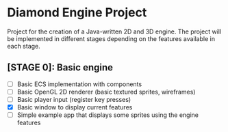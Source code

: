 # Diamond Engine Project

Project for the creation of a Java-written 2D and 3D engine. The project will be implemented in different stages depending
on the features available in each stage.

## [STAGE 0]: Basic engine 

* [ ] Basic ECS implementation with components
* [ ] Basic OpenGL 2D renderer (basic textured sprites, wireframes)
* [ ] Basic player input (register key presses)
* [x] Basic window to display current features
* [ ] Simple example app that displays some sprites using the engine features 